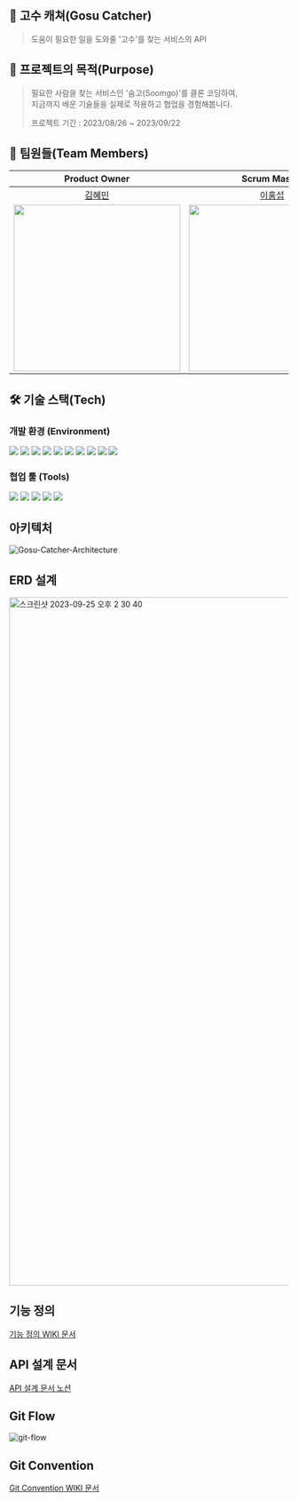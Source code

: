 ## 🤝 고수 캐쳐(Gosu Catcher)

> 도움이 필요한 일을 도와줄 '고수'를 찾는 서비스의 API

## 🎯 프로젝트의 목적(Purpose)

> 필요한 사람을 찾는 서비스인 '숨고(Soomgo)'를 클론 코딩하여,</br>
> 지금까지 배운 기술들을 실제로 적용하고 협업을 경험해봅니다.</br>
>
> 프로젝트 기간 : 2023/08/26 ~ 2023/09/22

## 🤩 팀원들(Team Members)

|                                 Product Owner                                  |                                  Scrum Master                                  |                                    Developer                                    |                                   Developer                                    |                                      Developer                                      |                                     Mentor                                     |                                     Mentor                                     |
|:------------------------------------------------------------------------------:|:------------------------------------------------------------------------------:|:-------------------------------------------------------------------------------:|:------------------------------------------------------------------------------:|:-----------------------------------------------------------------------------------:|:------------------------------------------------------------------------------:|:------------------------------------------------------------------------------:|
|                       [김혜민](https://github.com/hyee0715)                       |                       [이홍섭](https://github.com/hyee0715)                       |                       [정성현](https://github.com/kimihiqq)                        |                         [한승원](https://github.com/SW-H)                         |                        [고예성](https://github.com/Dev-Yesung)                         |                       [에프](https://github.com/lleellee0)                       |                       [한맹희](https://github.com/maenguin)                       |
| <img src="https://avatars.githubusercontent.com/u/59169881?v=4" width="300" /> | <img src="https://avatars.githubusercontent.com/u/97447334?v=4" width="300" /> | <img src="https://avatars.githubusercontent.com/u/134909318?v=4" width="300" /> | <img src="https://avatars.githubusercontent.com/u/49016275?v=4" width="300" /> | <img src="https://avatars.githubusercontent.com/u/71485411?s=96&v=4" width="300" /> | <img src="https://avatars.githubusercontent.com/u/14347593?v=4" width="300" /> | <img src="https://avatars.githubusercontent.com/u/49011919?v=4" width="300" /> |

## 🛠️ 기술 스택(Tech)

### 개발 환경 (Environment)

<img src="https://img.shields.io/badge/Java17-007396?style=flat-square&logo=openJDK&logoColor=white&style=flat"/></a>
<img src="https://img.shields.io/badge/Spring 5-6DB33F?style=flat-square&logo=Spring&logoColor=white&style=flat"/></a>
<img src="https://img.shields.io/badge/Spring Boot 2.7.15-6DB33F?style=flat-square&logo=Springboot&logoColor=white&style=flat"/></a>
<img src="https://img.shields.io/badge/SpringSecurity-6DB33F?style=flat-&logo=springsecurity&logoColor=white&style=flat"/></a>
<img src="https://img.shields.io/badge/Hibernate-gray?style=flat-square&logo=Hibernate&logoColor=white&style=flat"/></a>
<img src="https://img.shields.io/badge/MySQL 8-4479A1?style=flat-square&logo=MySQL&logoColor=white&style=flat"/></a>
<img src="https://img.shields.io/badge/Junit-25A162?style=flat-&logo=JUnit5&logoColor=white&style=flat"/></a>
<img src="https://img.shields.io/badge/Asciidoctor-E40046?style=flat-square&logo=asciidoctor&logoColor=white">
<img src="https://img.shields.io/badge/Gradle-4429A1?style=flat-square&logo=gradle&logoColor=white&style=flat"/></a>
<img src="https://img.shields.io/badge/git-F05032?style=flat-square&logo=git&logoColor=white">

### 협업 툴 (Tools)

<img src="https://img.shields.io/badge/GitHub-181717?style=flat-square&logo=github&logoColor=white&style=flat"/></a>
<img src="https://img.shields.io/badge/Notion-000000?style=flat-square&logo=notion&logoColor=white&style=flat"/></a>
<img src="https://img.shields.io/badge/Slack-4A154B?style=flat-square&logo=slack&logoColor=white&style=flat"/></a>
<img src="https://img.shields.io/badge/Jira-0052CC?style=flat-square&logo=Jirasoftware&logoColor=white&style=flat"/></a>
<img src="https://img.shields.io/badge/Miro-050038?style=flat-square&logo=miro&logoColor=white&style=flat"/></a>

## 아키텍처
![Gosu-Catcher-Architecture](https://github.com/prgrms-be-devcourse/BE-04-GosuCatcher/assets/71485411/880565ce-fc3f-41cf-baf6-76bd1a972011)

## ERD 설계
<img width="1240" alt="스크린샷 2023-09-25 오후 2 30 40" src="https://github.com/prgrms-be-devcourse/BE-04-GosuCatcher/assets/97447334/ed86e563-3c96-4695-b892-d72f60807b44">

## 기능 정의
[기능 정의 WIKI 문서](https://github.com/prgrms-be-devcourse/BE-04-GosuCatcher/wiki/%EA%B8%B0%EB%8A%A5-%EC%A0%95%EC%9D%98)
## API 설계 문서
[API 설계 문서 노션](https://www.notion.so/backend-devcourse/API-bc4f2926a0834d549aa323cc79894be9)

## Git Flow
![git-flow](https://github.com/prgrms-be-devcourse/BE-04-GosuCatcher/assets/97447334/67eec367-661a-4648-8dc9-2ecd86402e1f)

## Git Convention
[Git Convention WIKI 문서](https://github.com/prgrms-be-devcourse/BE-04-GosuCatcher/wiki/Git-Convention)
